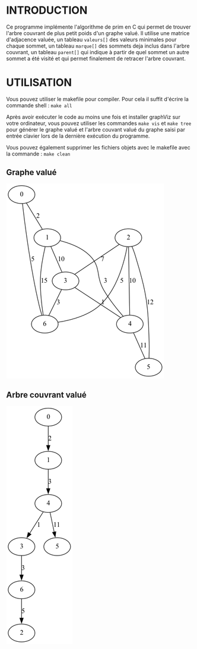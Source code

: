 # INTRODUCTION 
Ce programme implémente l'algorithme de prim en C qui permet de trouver l'arbre couvrant de plus petit poids d'un graphe valué. Il utilise une matrice d'adjacence valuée, un tableau `valeurs[]` des valeurs minimales pour chaque sommet, un tableau `marque[]` des sommets deja inclus dans l'arbre couvrant, un tableau `parent[]` qui indique à partir de quel sommet un autre sommet a été visité et qui permet finalement de retracer l'arbre couvrant.   

# UTILISATION 
Vous pouvez utiliser le makefile pour compiler. Pour cela il suffit d'écrire la commande shell : `make all`

Après avoir exécuter le code au moins une fois et installer graphViz sur votre ordinateur, vous pouvez utiliser les commandes `make vis` et `make tree` pour générer le graphe valué et l'arbre couvant valué du graphe saisi par entrée clavier lors de la dernière exécution du programme. 

Vous pouvez également supprimer les fichiers objets avec le makefile avec la commande : `make clean`

## Graphe valué
![](vis.png)

## Arbre couvrant valué
![](arbre.png)
